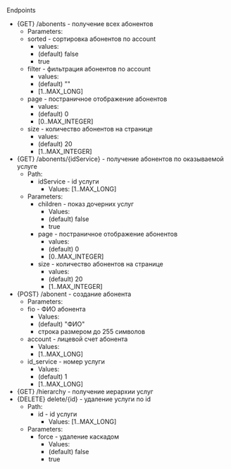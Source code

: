Endpoints
* {GET} /abonents - получение всех абонентов
    - Parameters:
    - sorted - сортировка абонентов по account
        - values:
        - (default) false
        - true
    - filter - фильтрация абонентов по account
        - values:
        - (default) ""
        - [1..MAX_LONG]
    - page - постраничное отображение абонентов
        - values:
        - (default) 0
        - [0..MAX_INTEGER]
    - size - количество абонентов на странице
        - values:
        - (default) 20
        - [1..MAX_INTEGER]
* {GET} /abonents/{idService} - получение абонентов по оказываемой услуге
    - Path:
        - idService - id услуги
            - Values: [1..MAX_LONG]
    - Parameters:
        - children - показ дочерних услуг
            - Values:
            - (default) false
            - true
        - page - постраничное отображение абонентов
            - values:
            - (default) 0
            - [0..MAX_INTEGER]
        - size - количество абонентов на странице
            - values:
            - (default) 20
            - [1..MAX_INTEGER]
* {POST} /abonent - создание абонента
    - Parameters:
    - fio - ФИО абонента
        - Values:
        - (default) "ФИО"
        - строка размером до 255 символов
    - account - лицевой счет абонента
        - Values:
        - [1..MAX_LONG]
    - id_service - номер услуги
        - Values:
        - (default) 1
        - [1..MAX_LONG]
* {GET} /hierarchy - получение иерархии услуг
* {DELETE} delete/{id} - удаление услуги по id
    - Path:
        - id - id услуги
            - Values: [1..MAX_LONG]
    - Parameters:
        - force - удаление каскадом
            - Values:
            - (default) false
            - true